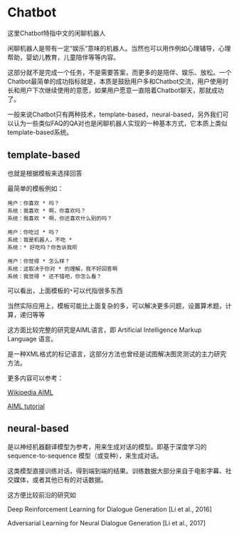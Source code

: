 # Chatbot

这里Chatbot特指中文的闲聊机器人

闲聊机器人是带有一定“娱乐”意味的机器人。当然也可以用作例如心理辅导，心理帮助，婴幼儿教育，儿童陪伴等等内容。

这部分就不是完成一个任务，不是需要答案，而更多的是陪伴、娱乐、放松。一个Chatbot最简单的成功指标就是，本质是鼓励用户多和Chatbot交流，用户使用时长和用户下次继续使用的意愿，如果用户愿意一直陪着Chatbot聊天，那就成功了。

一般来说Chatbot只有两种技术，template-based，neural-based，另外我们可以认为一些类似FAQ的QA对也是闲聊机器人实现的一种基本方式，它本质上类似template-based系统。

## template-based

也就是根据模板来选择回答

最简单的模板例如：

```
用户：你喜欢 * 吗？
系统：我喜欢 * 啊，你喜欢吗？
系统：我喜欢 * 啊，你还喜欢什么别的吗？

用户：你吃过 * 吗？
系统：我是机器人，不吃 *
系统：* 好吃吗？你告诉我呗

用户：你觉得 * 怎么样？
系统：这取决于你对 * 的理解，我不好回答啊
系统：我觉得 * 还不错吧，你怎么看？
```

可以看出，上面模板的`*`可以代指很多东西

当然实际应用上，模板可能比上面复杂的多，可以解决更多问题，设置算术题，计算，递归等等

这方面比较完整的研究是AIML语言，即 Artificial Intelligence Markup Language 语言。

是一种XML格式的标记语言，这部分方法也曾经是试图解决图灵测试的主力研究方法。

更多内容可以参考：

[Wikipedia AIML](https://en.wikipedia.org/wiki/AIML)

[AIML tutorial](https://www.tutorialspoint.com/aiml/index.htm)

## neural-based

是以神经机器翻译模型为参考，用来生成对话的模型。即基于深度学习的 sequence-to-sequence 模型（或变种），来生成对话。

这类模型直接训练对话，得到端到端的结果。训练数据大部分来自于电影字幕、社交媒体，或者其他已有的对话数据。

这方便比较前沿的研究如

Deep Reinforcement Learning for Dialogue Generation [Li et al., 2016]

Adversarial Learning for Neural Dialogue Generation [Li et al., 2017]
